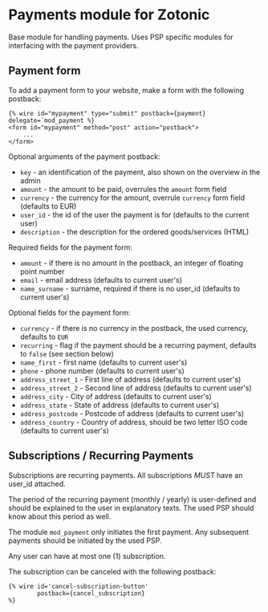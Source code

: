 Payments module for Zotonic
===========================

Base module for handling payments. Uses PSP specific modules for interfacing with the payment providers.


Payment form
------------

To add a payment form to your website, make a form with the following postback:

    {% wire id="mypayment" type="submit" postback={payment} delegate=`mod_payment %}
    <form id="mypayment" method="post" action="postback">
        ...
    </form>

Optional arguments of the payment postback:

 * `key` - an identification of the payment, also shown on the overview in the admin
 * `amount` - the amount to be paid, overrules the `amount` form field
 * `currency` - the currency for the amount, overrule `currency` form field (defaults to EUR)
 * `user_id` - the id of the user the payment is for (defaults to the current user)
 * `description` - the description for the ordered goods/services (HTML)

Required fields for the payment form:

 * `amount` - if there is no amount in the postback, an integer of floating point number
 * `email` - email address (defaults to current user's)
 * `name_surname` - surname, required if there is no user_id (defaults to current user's)

Optional fields for the payment form:

 * `currency` - if there is no currency in the postback, the used currency, defaults to `EUR`
 * `recurring` - flag if the payment should be a recurring payment, defaults to `false` (see section below)
 * `name_first` - first name (defaults to current user's)
 * `phone` - phone number (defaults to current user's)
 * `address_street_1` - First line of address (defaults to current user's)
 * `address_street_2` - Second line of address (defaults to current user's)
 * `address_city` - City of address (defaults to current user's)
 * `address_state` - State of address (defaults to current user's)
 * `address_postcode` - Postcode of address (defaults to current user's)
 * `address_country` - Country of address, should be two letter ISO code (defaults to current user's)


Subscriptions / Recurring Payments
----------------------------------

Subscriptions are recurring payments.
All subscriptions *MUST* have an user_id attached.

The period of the recurring payment (monthly / yearly) is user-defined and should be explained
to the user in explanatory texts. The used PSP should know about this period as well.

The module `mod_payment` only initiates the first payment. Any subsequent payments should be initiated
by the used PSP.

Any user can have at most one (1) subscription.

The subscription can be canceled with the following postback:

    {% wire id='cancel-subscription-button'
            postback={cancel_subscription}
    %}

